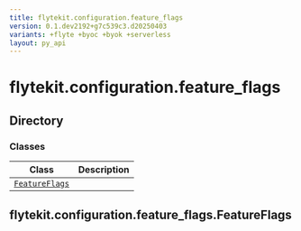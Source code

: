 ```yaml
---
title: flytekit.configuration.feature_flags
version: 0.1.dev2192+g7c539c3.d20250403
variants: +flyte +byoc +byok +serverless
layout: py_api
---
```


# flytekit.configuration.feature_flags

## Directory

### Classes

| Class | Description |
|-|-|
| [`FeatureFlags`](.././flytekit.configuration.feature_flags#flytekitconfigurationfeature_flagsfeatureflags) |  |

## flytekit.configuration.feature_flags.FeatureFlags


